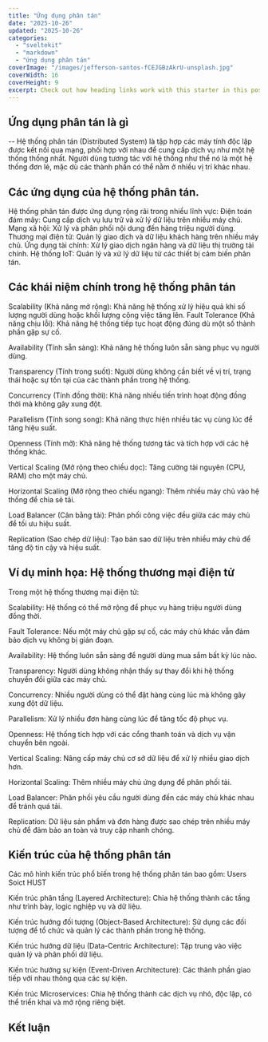 ```yaml
---
title: "Ứng dụng phân tán"
date: "2025-10-26"
updated: "2025-10-26"
categories:
  - "sveltekit"
  - "markdown"
  - "ứng dụng phân tán"
coverImage: "/images/jefferson-santos-fCEJGBzAkrU-unsplash.jpg"
coverWidth: 16
coverHeight: 9
excerpt: Check out how heading links work with this starter in this post.
---
```


## Ứng dụng phân tán là gì 
-- Hệ thống phân tán (Distributed System) là tập hợp các máy tính độc lập được kết nối qua mạng, phối hợp với nhau để cung cấp dịch vụ như một hệ thống thống nhất. Người dùng tương tác với hệ thống như thể nó là một hệ thống đơn lẻ, mặc dù các thành phần có thể nằm ở nhiều vị trí khác nhau.​

## Các ứng dụng của hệ thống phân tán.
Hệ thống phân tán được ứng dụng rộng rãi trong nhiều lĩnh vực:
Điện toán đám mây: Cung cấp dịch vụ lưu trữ và xử lý dữ liệu trên nhiều máy chủ.​
Mạng xã hội: Xử lý và phân phối nội dung đến hàng triệu người dùng.​
Thương mại điện tử: Quản lý giao dịch và dữ liệu khách hàng trên nhiều máy chủ.​
Ứng dụng tài chính: Xử lý giao dịch ngân hàng và dữ liệu thị trường tài chính.​
Hệ thống IoT: Quản lý và xử lý dữ liệu từ các thiết bị cảm biến phân tán.
## Các khái niệm chính trong hệ thống phân tán
Scalability (Khả năng mở rộng): Khả năng hệ thống xử lý hiệu quả khi số lượng người dùng hoặc khối lượng công việc tăng lên.​
Fault Tolerance (Khả năng chịu lỗi): Khả năng hệ thống tiếp tục hoạt động đúng dù một số thành phần gặp sự cố.​

Availability (Tính sẵn sàng): Khả năng hệ thống luôn sẵn sàng phục vụ người dùng.​

Transparency (Tính trong suốt): Người dùng không cần biết về vị trí, trạng thái hoặc sự tồn tại của các thành phần trong hệ thống.​

Concurrency (Tính đồng thời): Khả năng nhiều tiến trình hoạt động đồng thời mà không gây xung đột.​

Parallelism (Tính song song): Khả năng thực hiện nhiều tác vụ cùng lúc để tăng hiệu suất.​

Openness (Tính mở): Khả năng hệ thống tương tác và tích hợp với các hệ thống khác.​

Vertical Scaling (Mở rộng theo chiều dọc): Tăng cường tài nguyên (CPU, RAM) cho một máy chủ.​

Horizontal Scaling (Mở rộng theo chiều ngang): Thêm nhiều máy chủ vào hệ thống để chia sẻ tải.​

Load Balancer (Cân bằng tải): Phân phối công việc đều giữa các máy chủ để tối ưu hiệu suất.​

Replication (Sao chép dữ liệu): Tạo bản sao dữ liệu trên nhiều máy chủ để tăng độ tin cậy và hiệu suất.​

## Ví dụ minh họa: Hệ thống thương mại điện tử
Trong một hệ thống thương mại điện tử:​

Scalability: Hệ thống có thể mở rộng để phục vụ hàng triệu người dùng đồng thời.​

Fault Tolerance: Nếu một máy chủ gặp sự cố, các máy chủ khác vẫn đảm bảo dịch vụ không bị gián đoạn.​

Availability: Hệ thống luôn sẵn sàng để người dùng mua sắm bất kỳ lúc nào.​

Transparency: Người dùng không nhận thấy sự thay đổi khi hệ thống chuyển đổi giữa các máy chủ.​

Concurrency: Nhiều người dùng có thể đặt hàng cùng lúc mà không gây xung đột dữ liệu.​

Parallelism: Xử lý nhiều đơn hàng cùng lúc để tăng tốc độ phục vụ.​

Openness: Hệ thống tích hợp với các cổng thanh toán và dịch vụ vận chuyển bên ngoài.​

Vertical Scaling: Nâng cấp máy chủ cơ sở dữ liệu để xử lý nhiều giao dịch hơn.​

Horizontal Scaling: Thêm nhiều máy chủ ứng dụng để phân phối tải.​

Load Balancer: Phân phối yêu cầu người dùng đến các máy chủ khác nhau để tránh quá tải.​

Replication: Dữ liệu sản phẩm và đơn hàng được sao chép trên nhiều máy chủ để đảm bảo an toàn và truy cập nhanh chóng.
## Kiến trúc của hệ thống phân tán
Các mô hình kiến trúc phổ biến trong hệ thống phân tán bao gồm:​
Users Soict HUST

Kiến trúc phân tầng (Layered Architecture): Chia hệ thống thành các tầng như trình bày, logic nghiệp vụ và dữ liệu.​

Kiến trúc hướng đối tượng (Object-Based Architecture): Sử dụng các đối tượng để tổ chức và quản lý các thành phần trong hệ thống.​

Kiến trúc hướng dữ liệu (Data-Centric Architecture): Tập trung vào việc quản lý và phân phối dữ liệu.​

Kiến trúc hướng sự kiện (Event-Driven Architecture): Các thành phần giao tiếp với nhau thông qua các sự kiện.​

Kiến trúc Microservices: Chia hệ thống thành các dịch vụ nhỏ, độc lập, có thể triển khai và mở rộng riêng biệt.
## Kết luận  
